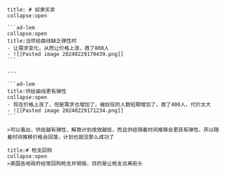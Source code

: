 ````ad-example
title: # 奴隶买卖
collapse:open

```ad-lem
collapse:open
title:当供给曲线缺乏弹性时
- 让需求变化，从而让价格上涨，救了800人
- ![[Pasted image 20240229170439.png]]
```

---

```ad-lem
title:供给曲线更有弹性
collapse:open
- 现在价格上涨了，但是需求也增加了，被奴役的人数短期增加了，救了400人，代价太大
- ![[Pasted image 20240229171234.png]]
```

>可以看出，供给越有弹性，解救计划成效越低，而且供给随着时间推移会更具有弹性，所以随着时间推移价格会回落，计划也就没那么成功了
````
 
````ad-example
title:# 枪支回购
collapse:open
>美国各地政府经常回购枪支并销毁，目的是让枪支远离街头

````
